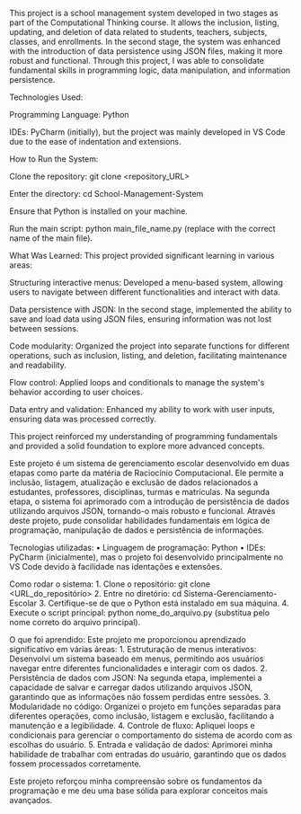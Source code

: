 This project is a school management system developed in two stages as part of the Computational Thinking course. It allows the inclusion, listing, updating, and deletion of data related to students, teachers, subjects, classes, and enrollments. In the second stage, the system was enhanced with the introduction of data persistence using JSON files, making it more robust and functional. Through this project, I was able to consolidate fundamental skills in programming logic, data manipulation, and information persistence.

Technologies Used:

Programming Language: Python

IDEs: PyCharm (initially), but the project was mainly developed in VS Code due to the ease of indentation and extensions.

How to Run the System:

Clone the repository: git clone <repository_URL>

Enter the directory: cd School-Management-System

Ensure that Python is installed on your machine.

Run the main script: python main_file_name.py (replace with the correct name of the main file).

What Was Learned: This project provided significant learning in various areas:

Structuring interactive menus: Developed a menu-based system, allowing users to navigate between different functionalities and interact with data.

Data persistence with JSON: In the second stage, implemented the ability to save and load data using JSON files, ensuring information was not lost between sessions.

Code modularity: Organized the project into separate functions for different operations, such as inclusion, listing, and deletion, facilitating maintenance and readability.

Flow control: Applied loops and conditionals to manage the system's behavior according to user choices.

Data entry and validation: Enhanced my ability to work with user inputs, ensuring data was processed correctly.

This project reinforced my understanding of programming fundamentals and provided a solid foundation to explore more advanced concepts.






Este projeto é um sistema de gerenciamento escolar desenvolvido em duas etapas como parte da matéria de Raciocínio Computacional. Ele permite a inclusão, listagem, atualização e exclusão de dados relacionados a estudantes, professores, disciplinas, turmas e matrículas. Na segunda etapa, o sistema foi aprimorado com a introdução de persistência de dados utilizando arquivos JSON, tornando-o mais robusto e funcional. Através deste projeto, pude consolidar habilidades fundamentais em lógica de programação, manipulação de dados e persistência de informações.

Tecnologias utilizadas:
	•	Linguagem de programação: Python
	•	IDEs: PyCharm (inicialmente), mas o projeto foi desenvolvido principalmente no VS Code devido à facilidade nas identações e extensões.

Como rodar o sistema:
	1.	Clone o repositório:
git clone <URL_do_repositório>
	2.	Entre no diretório:
cd Sistema-Gerenciamento-Escolar
	3.	Certifique-se de que o Python está instalado em sua máquina.
	4.	Execute o script principal:
python nome_do_arquivo.py (substitua pelo nome correto do arquivo principal).

O que foi aprendido:
Este projeto me proporcionou aprendizado significativo em várias áreas:
	1.	Estruturação de menus interativos: Desenvolvi um sistema baseado em menus, permitindo aos usuários navegar entre diferentes funcionalidades e interagir com os dados.
	2.	Persistência de dados com JSON: Na segunda etapa, implementei a capacidade de salvar e carregar dados utilizando arquivos JSON, garantindo que as informações não fossem perdidas entre sessões.
	3.	Modularidade no código: Organizei o projeto em funções separadas para diferentes operações, como inclusão, listagem e exclusão, facilitando a manutenção e a legibilidade.
	4.	Controle de fluxo: Apliquei loops e condicionais para gerenciar o comportamento do sistema de acordo com as escolhas do usuário.
	5.	Entrada e validação de dados: Aprimorei minha habilidade de trabalhar com entradas do usuário, garantindo que os dados fossem processados corretamente.

Este projeto reforçou minha compreensão sobre os fundamentos da programação e me deu uma base sólida para explorar conceitos mais avançados.

